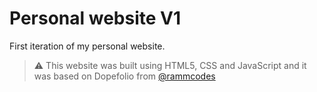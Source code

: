 # Personal website V1
First iteration of my personal website.
> ⚠️ This website was built using HTML5, CSS and JavaScript and it was based on Dopefolio from [@rammcodes](https://github.com/rammcodes/Dopefolio)
